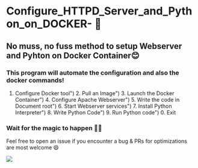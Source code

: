  
# Configure_HTTPD_Server_and_Python_on_DOCKER- :raised_hands:

## No muss, no fuss method to setup Webserver and Pyhton on Docker Container:blush:

### This program will automate the configuration and also the docker commands!

 1. Configure Docker tool")
	2. Pull an Image")
	3. Launch the Docker Container")
	4. Configure Apache Webserver")
	5. Write the code in Document root")
	6. Start Webserver services")
	7. Install Python Interpreter")
	8. Write Python Code")
	9. Run Python code")
	0. Exit

### Wait for the magic to happen :tophat::crystal_ball:

Feel free to open an issue if you encounter a bug & PRs for optimizations are most welcome :smile:

![](https://visitor-badge.glitch.me/badge?page_id=24-komal.Configure_HTTPD_Server_and_Python_on_DOCKER-)
